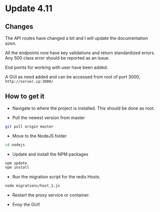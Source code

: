 # Update 4.11

## Changes

The API routes have changed a bit and I will update the documentation soon.

All the endpoints now have key validations and return standardized errors. 
Any 500 class error should be reported as an issue.

End points for working with user have been added.

A GUI as need added and can be accessed from root of port 3000,
`http://server.ip:3000/` 

## How to get it

* Navigate to where the project is installed. This should be done as root.

* Pull the newest version from master

```bash
git pull origin master
```

* Move to the NodeJS folder

```bash
cd nodejs
```

* Update and install the NPM packages

```bash
npm update
npm install
```

* Run the migration script for the redis Hosts.

```bash
node migrations/host_1.js
```

* Restart the proxy service or container.

* Enoy the GUI!
